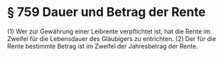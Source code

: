 # § 759 Dauer und Betrag der Rente
(1) Wer zur Gewährung einer Leibrente verpflichtet ist, hat die Rente im Zweifel für die Lebensdauer des Gläubigers zu entrichten.
(2) Der für die Rente bestimmte Betrag ist im Zweifel der Jahresbetrag der Rente.